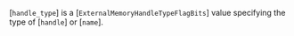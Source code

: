 [`handle_type`] is a [`ExternalMemoryHandleTypeFlagBits`] value
specifying the type of [`handle`] or [`name`].